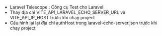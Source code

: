 - Laravel Telescope : Công cụ Test cho Laravel
- Thay địa chỉ VITE_API_LARAVEL_ECHO_SERVER_URL và VITE_API_IP_HOST trước khi chạy project
- Câu hình lại lại địa chỉ authHost trong laravel-echo-server.json trước khi chạy project
